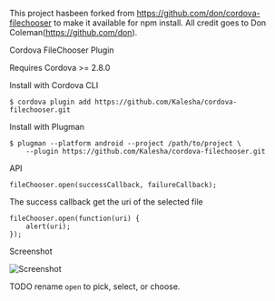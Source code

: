 This project hasbeen forked from https://github.com/don/cordova-filechooser to make it available for npm install. All credit goes to Don Coleman(https://github.com/don).


Cordova FileChooser Plugin 

Requires Cordova >= 2.8.0

Install with Cordova CLI
	
	$ cordova plugin add https://github.com/Kalesha/cordova-filechooser.git

Install with Plugman 

	$ plugman --platform android --project /path/to/project \ 
		--plugin https://github.com/Kalesha/cordova-filechooser.git

API

	fileChooser.open(successCallback, failureCallback);

The success callback get the uri of the selected file

	fileChooser.open(function(uri) {
		alert(uri);
	});
	
Screenshot

![Screenshot](filechooser.png "Screenshot")

TODO rename `open` to pick, select, or choose.
